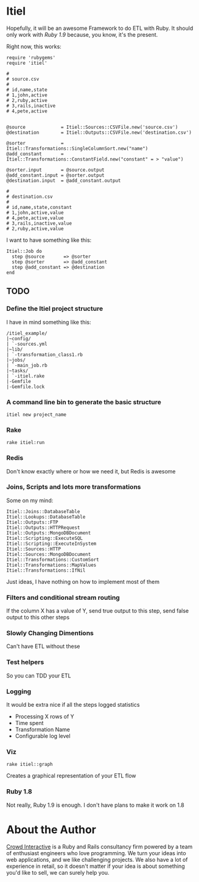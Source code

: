 # Itiel

Hopefully, it will be an awesome Framework to do ETL with Ruby. It
should only work with *Ruby 1.9* because, you know, it's the present.

Right now, this works:

    require 'rubygems'
    require 'itiel'

    #
    # source.csv
    #
    # id,name,state
    # 1,john,active
    # 2,ruby,active
    # 3,rails,inactive
    # 4,pete,active


    @source             = Itiel::Sources::CSVFile.new('source.csv')
    @destination        = Itiel::Outputs::CSVFile.new('destination.csv')

    @sorter             = Itiel::Transformations::SingleColumnSort.new("name")
    @add_constant       = Itiel::Transformations::ConstantField.new("constant" = > "value")

    @sorter.input       = @source.output
    @add_constant.input = @sorter.output
    @destination.input  = @add_constant.output

    #
    # destination.csv
    #
    # id,name,state,constant
    # 1,john,active,value
    # 4,pete,active,value
    # 3,rails,inactive,value
    # 2,ruby,active,value

I want to have something like this:

    Itiel::Job do
      step @source       => @sorter
      step @sorter       => @add_constant
      step @add_constant => @destination
    end

## TODO

### Define the Itiel project structure

I have in mind something like this:

    /itiel_example/
    |~config/
    | `-sources.yml
    |~lib/
    | `-transformation_class1.rb
    |~jobs/
    | `-main_job.rb
    |~tasks/
    | `-itiel.rake
    |-Gemfile
    |-Gemfile.lock

### A command line bin to generate the basic structure

    itiel new project_name

### Rake

    rake itiel:run

### Redis

Don't know exactly where or how we need it, but Redis is awesome

### Joins, Scripts and lots more transformations

Some on my mind:

    Itiel::Joins::DatabaseTable
    Itiel::Lookups::DatabaseTable
    Itiel::Outputs::FTP
    Itiel::Outputs::HTTPRequest
    Itiel::Outputs::MongoDBDocument
    Itiel::Scripting::ExecuteSQL
    Itiel::Scripting::ExecuteInSystem
    Itiel::Sources::HTTP
    Itiel::Sources::MongoDBDocument
    Itiel::Transformations::CustomSort
    Itiel::Transformations::MapValues
    Itiel::Transformations::IfNil

Just ideas, I have nothing on how to implement most of them

### Filters and conditional stream routing

If the column X has a value of Y, send true output to this step, send
false output to this other steps

### Slowly Changing Dimentions

Can't have ETL without these

### Test helpers

So you can TDD your ETL

### Logging

It would be extra nice if all the steps logged statistics

* Processing X rows of Y
* Time spent
* Transformation Name
* Configurable log level

### Viz

    rake itiel::graph

Creates a graphical representation of your ETL flow

### Ruby 1.8

Not really, Ruby 1.9 is enough. I don't have plans to make it
work on 1.8

# About the Author

[Crowd Interactive](http://www.crowdint.com) is a Ruby and Rails consultancy firm powered by a
team of enthusiast engineers who love programming.
We turn your ideas into web applications, and we like challenging projects. We also have
a lot of experience in retail, so it doesn't matter if your idea is about
something you'd like to sell, we can surely help you.
